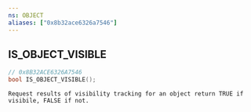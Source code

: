 ```yaml
---
ns: OBJECT
aliases: ["0x8b32ace6326a7546"]
---
```

## IS_OBJECT_VISIBLE

```c
// 0x8B32ACE6326A7546
bool IS_OBJECT_VISIBLE();
```

```
Request results of visibility tracking for an object return TRUE if visibile, FALSE if not.
```
